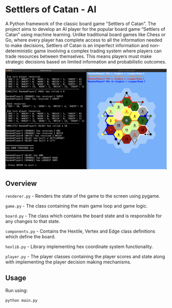 # Settlers of Catan - AI

A Python framework of the classic board game "Settlers of Catan". The project aims to develop an AI player for the popular board game “Settlers of
Catan” using machine learning. Unlike traditional board games like Chess or Go,
where every player has complete access to all the information needed to make
decisions, Settlers of Catan is an imperfect information and non-deterministic game
involving a complex trading system where players can trade resources between
themselves. This means players must make strategic decisions based on limited
information and probabilistic outcomes.

![Catan Board](/images/game_gui.png)

## Overview

```renderer.py``` - Renders the state of the game to the screen using pygame.

```game.py``` - The class containing the main game loop and game logic.

```board.py``` - The class which contains the board state and is responsible for any changes to that state.

```components.py``` - Contains the Hextile, Vertex and Edge class definitions which define the board.

```hexlib.py``` - Library implementing hex coordinate system functionality.

```player.py``` - The player classes containing the player scores and state along with implementing the player decision making mechanisms.

## Usage

Run using:
```python
python main.py
```
